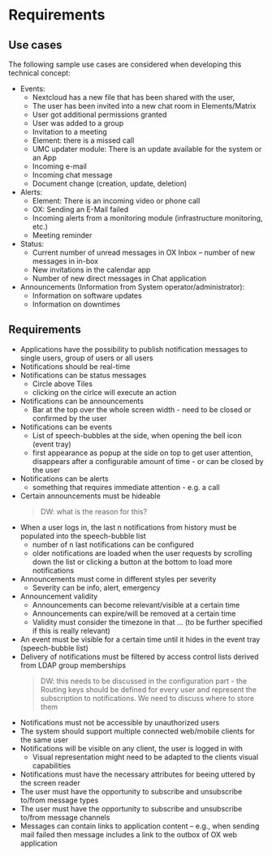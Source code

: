 # Requirements

## Use cases
The following sample use cases are considered when developing this technical concept:
- Events:
  - Nextcloud has a new file that has been shared with the user,
  - The user has been invited into a new chat room in Elements/Matrix
  - User got additional permissions granted
  -	User was added to a group
  -	Invitation to a meeting
  - Element: there is a missed call
  -	UMC updater module: There is an update available for the system or an App
  - Incoming e-mail
  - Incoming chat message
  - Document change (creation, update, deletion)
- Alerts:
  - Element: There is an incoming video or phone call
  - OX: Sending an E-Mail failed
  - Incoming alerts from a monitoring module (infrastructure monitoring, etc.)
  - Meeting reminder
- Status:
  - Current number of unread messages in OX Inbox – number of new messages in in-box
  - New invitations in the calendar app
  - Number of new direct messages in Chat application
- Announcements (Information from System operator/administrator):
  - Information on software updates
  - Information on downtimes
 
## Requirements
- Applications have the possibility to publish notification messages to single users, group of users or all users
- Notifications should be real-time
- Notifications can be status messages 
  - Circle above Tiles
  - clicking on the cirlce will execute an action
- Notifications can be announcements
  - Bar at the top over the whole screen width - need to be closed or confirmed by the user
- Notifications can be events
  - List of speech-bubbles at the side, when opening the bell icon (event tray)
  - first appearance as popup at the side on top to get user attention, disappears after a configurable amount of time - or can be closed by the user
- Notifications can be alerts
  - something that requires immediate attention - e.g. a call
- Certain announcements must be hideable
  > DW: what is the reason for this?
- When a user logs in, the last n notifications from history must be populated into the speech-bubble list
  - number of n last notifications can be configured
  - older notifications are loaded when the user requests by scrolling down the list or clicking a button at the bottom to load more notifications
- Announcements must come in different styles per severity
  - Severity can be info, alert, emergency
- Announcement validity
  - Announcements can become relevant/visible at a certain time
  - Announcements can expire/will be removed at a certain time
  - Validity must consider the timezone in that ... (to be further specified if this is really relevant)
- An event must be visible for a certain time until it hides in the event tray (speech-bubble list)
- Delivery of notifications must be filtered by access control lists derived from LDAP group memberships
  > DW: this needs to be discussed in the configuration part - the Routing keys should be defined for every user and represent the subscription to notifications. We need to discuss where to store them
- Notifications must not be accessible by unauthorized users
-	The system should support multiple connected web/mobile clients for the same user
- Notifications will be visible on any client, the user is logged in with
  - Visual representation might need to be adapted to the clients visual capabilities
- Notifications must have the necessary attributes for beeing uttered by the screen reader
- The user must have the opportunity to subscribe and unsubscribe to/from message types
- The user must have the opportunity to subscribe and unsubscribe to/from message channels
-	Messages can contain links to application content – e.g., when sending mail failed then message includes a link to the outbox of OX web application



